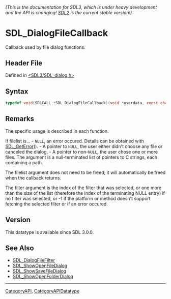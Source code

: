 ###### (This is the documentation for SDL3, which is under heavy development and the API is changing! [SDL2](https://wiki.libsdl.org/SDL2/) is the current stable version!)
# SDL_DialogFileCallback

Callback used by file dialog functions.

## Header File

Defined in [<SDL3/SDL_dialog.h>](https://github.com/libsdl-org/SDL/blob/main/include/SDL3/SDL_dialog.h)

## Syntax

```c
typedef void(SDLCALL *SDL_DialogFileCallback)(void *userdata, const char * const *filelist, int filter);
```

## Remarks

The specific usage is described in each function.

If filelist is... - `NULL`, an error occured. Details can be obtained with
[SDL_GetError](SDL_GetError)(). - A pointer to `NULL`, the user either
didn't choose any file or canceled the dialog. - A pointer to non-`NULL`,
the user chose one or more files. The argument is a null-terminated list of
pointers to C strings, each containing a path.

The filelist argument does not need to be freed; it will automatically be
freed when the callback returns.

The filter argument is the index of the filter that was selected, or one
more than the size of the list (therefore the index of the terminating NULL
entry) if no filter was selected, or -1 if the platform or method doesn't
support fetching the selected filter or if an error occured.

## Version

This datatype is available since SDL 3.0.0.

## See Also

* [SDL_DialogFileFilter](SDL_DialogFileFilter)
* [SDL_ShowOpenFileDialog](SDL_ShowOpenFileDialog)
* [SDL_ShowSaveFileDialog](SDL_ShowSaveFileDialog)
* [SDL_ShowOpenFolderDialog](SDL_ShowOpenFolderDialog)

----
[CategoryAPI](CategoryAPI), [CategoryAPIDatatype](CategoryAPIDatatype)

